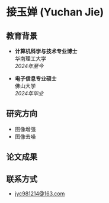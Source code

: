 # 接玉婵 (Yuchan Jie)

## 教育背景
- **计算机科学与技术专业博士**  
  华南理工大学  
  *2024年至今*

- **电子信息专业硕士**  
  佛山大学  
  *2024年毕业*

## 研究方向
- 图像增强
- 图像去噪

## 论文成果

## 联系方式
- jyc981214@163.com
